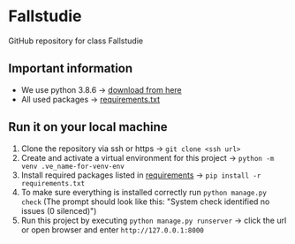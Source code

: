 # Fallstudie
GitHub repository for class Fallstudie

## Important information
- We use python 3.8.6 -> [download from here](https://www.python.org/downloads/release/python-386/)
- All used packages  -> [requirements.txt](requirements.txt)

## Run it on your local machine
1. Clone the repository via ssh or https -> `git clone <ssh url>`
2. Create and activate a virtual environment for this project -> ```python -m venv .ve_name-for-venv-env```
3. Install required packages listed in [requirements](requirements.txt) -> ```pip install -r requirements.txt```
4. To make sure everything is installed correctly run ```python manage.py check``` 
(The prompt should look like this: "System check identified no issues (0 silenced)")
5. Run this project by executing ```python manage.py runserver``` -> click the url or open browser and enter `http://127.0.0.1:8000`
